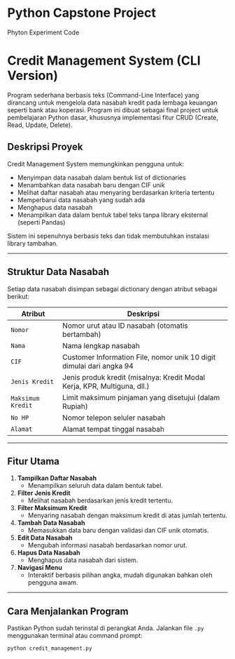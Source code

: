 # Python Capstone Project
Phyton Experiment Code

# Credit Management System (CLI Version)

Program sederhana berbasis teks (Command-Line Interface) yang dirancang untuk mengelola data nasabah kredit pada lembaga keuangan seperti bank atau koperasi. Program ini dibuat sebagai final project untuk pembelajaran Python dasar, khususnya implementasi fitur CRUD (Create, Read, Update, Delete).

## Deskripsi Proyek

Credit Management System memungkinkan pengguna untuk:
- Menyimpan data nasabah dalam bentuk list of dictionaries
- Menambahkan data nasabah baru dengan CIF unik
- Melihat daftar nasabah atau menyaring berdasarkan kriteria tertentu
- Memperbarui data nasabah yang sudah ada
- Menghapus data nasabah
- Menampilkan data dalam bentuk tabel teks tanpa library eksternal (seperti Pandas)

Sistem ini sepenuhnya berbasis teks dan tidak membutuhkan instalasi library tambahan.

---

## Struktur Data Nasabah

Setiap data nasabah disimpan sebagai dictionary dengan atribut sebagai berikut:

| Atribut            | Deskripsi                                                                 |
|--------------------|---------------------------------------------------------------------------|
| `Nomor`            | Nomor urut atau ID nasabah (otomatis bertambah)                          |
| `Nama`             | Nama lengkap nasabah                                                      |
| `CIF`              | Customer Information File, nomor unik 10 digit dimulai dari angka 94      |
| `Jenis Kredit`     | Jenis produk kredit (misalnya: Kredit Modal Kerja, KPR, Multiguna, dll.)  |
| `Maksimum Kredit`  | Limit maksimum pinjaman yang disetujui (dalam Rupiah)                     |
| `No HP`            | Nomor telepon seluler nasabah                                             |
| `Alamat`           | Alamat tempat tinggal nasabah                                             |

---

## Fitur Utama

1. **Tampilkan Daftar Nasabah**
   - Menampilkan seluruh data dalam bentuk tabel.
2. **Filter Jenis Kredit**
   - Melihat nasabah berdasarkan jenis kredit tertentu.
3. **Filter Maksimum Kredit**
   - Menyaring nasabah dengan maksimum kredit di atas jumlah tertentu.
4. **Tambah Data Nasabah**
   - Memasukkan data baru dengan validasi dan CIF unik otomatis.
5. **Edit Data Nasabah**
   - Mengubah informasi nasabah berdasarkan nomor urut.
6. **Hapus Data Nasabah**
   - Menghapus data nasabah dari sistem.
7. **Navigasi Menu**
   - Interaktif berbasis pilihan angka, mudah digunakan bahkan oleh pengguna awam.

---

## Cara Menjalankan Program

Pastikan Python sudah terinstal di perangkat Anda. Jalankan file `.py` menggunakan terminal atau command prompt:

```bash
python credit_management.py

